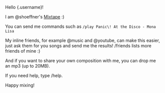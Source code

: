 Hello {.username}\!

I am @shoeffner's [Mixtape](https://github.com/shoeffner/mixtape) :\)

You can send me commands such as
`/play Panic\! At the Disco - Mona Lisa`

My inline friends, for example @music and @youtube, can make this easier, just ask them for you songs and send me the results\!
/friends lists more friends of mine :\)

And if you want to share your own composition with me, you can drop me an mp3 \(up to 20MB\)\.

If you need help, type /help\.

Happy mixing\!
